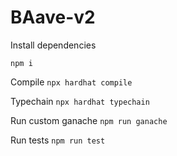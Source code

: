# BAave-v2

Install dependencies

`npm i`

Compile
`npx hardhat compile`

Typechain
`npx hardhat typechain`

Run custom ganache
`npm run ganache`

Run tests
`npm run test`
